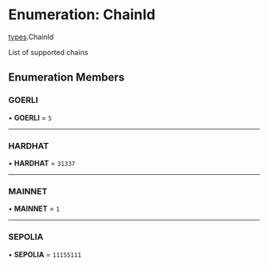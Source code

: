 # Enumeration: ChainId

[types](../modules/types.md).ChainId

List of supported chains

## Enumeration Members

### GOERLI

• **GOERLI** = ``5``

___

### HARDHAT

• **HARDHAT** = ``31337``

___

### MAINNET

• **MAINNET** = ``1``

___

### SEPOLIA

• **SEPOLIA** = ``11155111``
